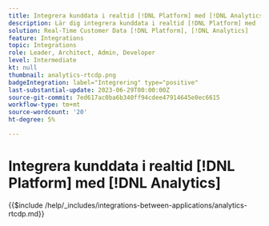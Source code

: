 ```yaml
---
title: Integrera kunddata i realtid [!DNL Platform] med [!DNL Analytics]
description: Lär dig integrera kunddata i realtid [!DNL Platform] med [!DNL Analytics].
solution: Real-Time Customer Data [!DNL Platform], [!DNL Analytics]
feature: Integrations
topic: Integrations
role: Leader, Architect, Admin, Developer
level: Intermediate
kt: null
thumbnail: analytics-rtcdp.png
badgeIntegration: label="Integrering" type="positive"
last-substantial-update: 2023-06-29T00:00:00Z
source-git-commit: 7ed617ac0ba6b340ff94cdee47914645e0ec6615
workflow-type: tm+mt
source-wordcount: '20'
ht-degree: 5%

---
```



# Integrera kunddata i realtid [!DNL Platform] med [!DNL Analytics]

{{$include /help/_includes/integrations-between-applications/analytics-rtcdp.md}}

